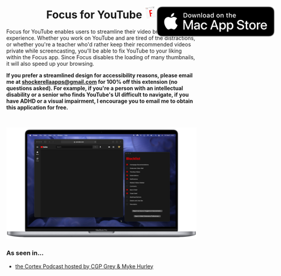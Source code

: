 <h1 align="center">
  <span align="center">
    Focus for YouTube <img src="Resources/icon.png" alt="logo" width="32" height="32">
  </span>
  <a href="https://apps.apple.com/us/app/focus-for-youtube/id1514703160?mt=12">
    <img align="right" style="position: absolute" src="Resources/MacAppStoreBadge.svg">
  </a>
</h1>
Focus for YouTube enables users to streamline their video browsing experience. Whether you work on YouTube and are tired of the distractions, or whether you're a teacher who'd rather keep their recommended videos private while screencasting, you'll be able to fix YouTube to your liking within the Focus app. Since Focus disables the loading of many thumbnails, it will also speed up your browsing.
<br>

**If you prefer a streamlined design for accessibility reasons, please email me at shockerellaapps@gmail.com for 100% off this extension (no questions asked). For example, if you're a person with an intellectual disability or a senior who finds YouTube's UI difficult to navigate, if you have ADHD or a visual impairment, I encourage you to email me to obtain this application for free.**

<br>

![Focus for YouTube Blocker and Containing App Running on a MacBookPro](Resources/DesktopPreview.png)

### As seen in...
- [the Cortex Podcast hosted by CGP Grey & Myke Hurley](https://www.relay.fm/cortex/160)
